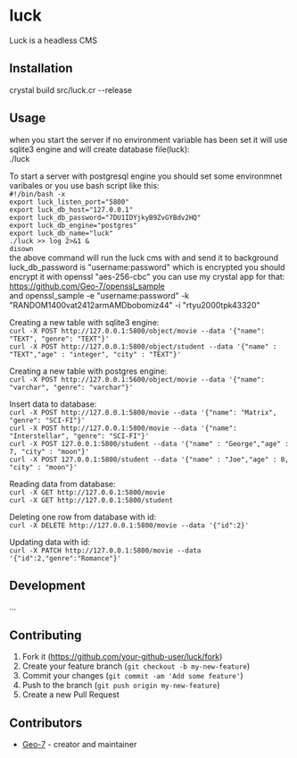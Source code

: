 # luck

Luck is a headless CMS

## Installation

crystal build src/luck.cr --release

## Usage
when you start the server if no environment variable has been set it will use sqlite3 engine and will create database file(luck):  
./luck  

To start a server with postgresql engine you should set some environmnet varibales or you use bash script like this:  
`#!/bin/bash -x`  
`export luck_listen_port="5800"`  
`export luck_db_host="127.0.0.1"`  
`export luck_db_password="7DU1IDYjkyB9ZvGYBdv2HQ"`  
`export luck_db_engine="postgres"`  
`export luck_db_name="luck"`  
`./luck >> log 2>&1 &`  
`disown`  
the above command will run the luck cms with and send it to background  
luck_db_password is "username:password" which is encrypted 
you should encrypt it with openssl "aes-256-cbc" you can use my crystal app for that:  
https://github.com/Geo-7/openssl_sample  
and openssl_sample -e "username:password" -k "RANDOM1400vat2412armAMDbobomiz44" -i "rtyu2000tpk43320"


Creating a new table with sqlite3 engine:  
`curl -X POST http://127.0.0.1:5800/object/movie --data '{"name": "TEXT", "genre": "TEXT"}'`  
`curl -X POST http://127.0.0.1:5800/object/student --data '{"name" : "TEXT","age" : "integer", "city" : "TEXT"}'`

Creating a new table with postgres engine:  
`curl -X POST http://127.0.0.1:5600/object/movie --data '{"name": "varchar", "genre": "varchar"}'`

Insert data to database:  
`curl -X POST http://127.0.0.1:5800/movie --data '{"name": "Matrix", "genre": "SCI-FI"}'`  
`curl -X POST http://127.0.0.1:5800/movie --data '{"name": "Interstellar", "genre": "SCI-FI"}'`  
`curl -X POST 127.0.0.1:5800/student --data '{"name" : "George","age" : 7, "city" : "moon"}'`  
`curl -X POST 127.0.0.1:5800/student --data '{"name" : "Joe","age" : 8, "city" : "moon"}'`  


Reading data from database:  
`curl -X GET http://127.0.0.1:5800/movie`   
`curl -X GET http://127.0.0.1:5800/student`    

Deleting one row from database with id:  
`curl -X DELETE http://127.0.0.1:5800/movie --data '{"id":2}'`

Updating data with id:  
`curl -X PATCH http://127.0.0.1:5800/movie --data '{"id":2,"genre":"Romance"}'`


## Development

...

## Contributing

1. Fork it (<https://github.com/your-github-user/luck/fork>)
2. Create your feature branch (`git checkout -b my-new-feature`)
3. Commit your changes (`git commit -am 'Add some feature'`)
4. Push to the branch (`git push origin my-new-feature`)
5. Create a new Pull Request

## Contributors

- [Geo-7](https://github.com/Geo-7) - creator and maintainer
